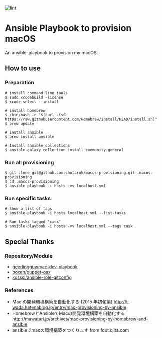 ![lint](https://github.com/shotarok/macos-provisioning/actions/workflows/lint.yml/badge.svg)

# Ansible Playbook to provision macOS

An ansible-playbook to provision my macOS.

## How to use

### Preparation

```console
# install command line tools
$ sudo xcodebuild -license
$ xcode-select --install

# install homebrew
$ /bin/bash -c "$(curl -fsSL https://raw.githubusercontent.com/Homebrew/install/HEAD/install.sh)"
$ brew update

# install ansible
$ brew install ansible

# Install ansible collections
$ ansible-galaxy collection install community.general
```

### Run all provisioning

```console
$ git clone git@github.com:shotarok/macos-provisioning.git .macos-provisioning
$ cd .macos-provisioning
$ ansible-playbook -i hosts -vv localhost.yml
```

### Run specific tasks
```console
# Show a list of tags
$ ansible-playbook -i hosts localhost.yml --list-tasks

# Run tasks tagged 'cask'
$ ansible-playbook -i hosts -vv localhost.yml --tags cask
```

## Special Thanks

### Repository/Module
- [geerlingguy/mac-dev-playbook](https://github.com/geerlingguy/mac-dev-playbook)
- [boxen/puppet-osx](https://github.com/boxen/puppet-osx)
- [kosssi/ansible-role-gitconfig](https://github.com/kosssi/ansible-role-gitconfig)

### References

- Mac の開発環境構築を自動化する (2015 年初旬編) http://t-wada.hatenablog.jp/entry/mac-provisioning-by-ansible
- HomebrewとAnsibleでMacの開発環境構築を自動化する http://mawatari.jp/archives/mac-provisioning-by-homebrew-and-ansible
- ansibleでmacの環境構築をつくります from fout.qiita.com
